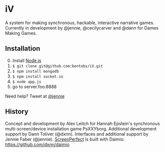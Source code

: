 # iV

A system for making synchronous, hackable, interactive narrative games. Currently in development by @jennie, @cecilycarver and @dann for Dames Making Games.

## Installation

0. Install [Node.js](http://nodejs.org)
1. `$ git clone git@github.com:bentobx/iV.git`
2. `$ npm install mongodb`
3. `$ npm install socket.io`
4. `$ node app.js`
4. go to server.foo:8888

Need help? Tweet at [@jennie](http://twitter.com/jennie)

## History

Concept and development by Alex Leitch for Hannah Epstein's synchronous multi-screen/device installation game PsXXYborg. Additional development support by Dann Toliver (@dxnn). Interfaces and additional support by Jennie Faber (@jennie). [ScreenPerfect](https://github.com/pretentiousgit/screenperfect-dev) is built with Daimio: https://github.com/dxnn/daimio
